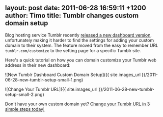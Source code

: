 layout: post
date: 2011-06-28 16:59:11 +1200
author: Timo
title: Tumblr changes custom domain setup
----

Blog hosting service Tumblr recently [released a new dashboard version](http://staff.tumblr.com/post/6390139071/upgrading-messages), unfortunately making it harder to find the settings for adding your custom domain to their system. The feature moved from the easy to remember URL `tumblr.com/customize` to the setting page for a specific Tumblr site.

Here's a quick tutorial on how you can domain customize your Tumblr web address in their new dashboard:

![New Tumblr Dashboard Custom Domain Setup]({{ site.images_url }}/2011-06-28-new-tumblr-setup-small-1.png)

![Change Your Tumblr URL]({{ site.images_url }}/2011-06-28-new-tumblr-setup-small-2.png)

Don't have your own custom domain yet? [Change your Tumblr URL in 3 simple steps today!](https://iwantmyname.com/features/applications/custom-domain-apps/blogs/tumblr-tumblelog-easy-blog-with-own-url)
